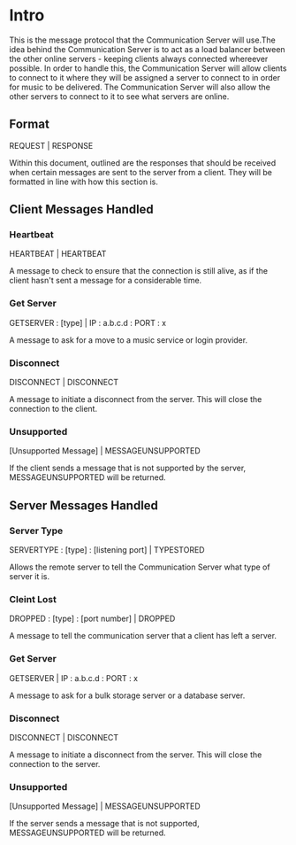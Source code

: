 # Intro

This is the message protocol that the Communication Server will use.The idea behind the Communication Server is to act as a load balancer between the other online servers - keeping clients always connected whereever possible.
In order to handle this, the Communication Server will allow clients to connect to it where they will be assigned a server to connect to in order for music to be delivered.
The Communication Server will also allow the other servers to connect to it to see what servers are online.

## Format

REQUEST | RESPONSE

Within this document, outlined are the responses that should be received when certain messages are sent to the server from a client. They will be formatted in line with how this section is.

## Client Messages Handled

### Heartbeat

HEARTBEAT | HEARTBEAT

A message to check to ensure that the connection is still alive, as if the client hasn't sent a message for a considerable time.

### Get Server

GETSERVER : [type] | IP : a.b.c.d : PORT : x

A message to ask for a move to a music service or login provider.

### Disconnect

DISCONNECT | DISCONNECT

A message to initiate a disconnect from the server. This will close the connection to the client.

### Unsupported

[Unsupported Message] | MESSAGEUNSUPPORTED

If the client sends a message that is not supported by the server, MESSAGEUNSUPPORTED will be returned.

## Server Messages Handled

### Server Type

SERVERTYPE : [type] : [listening port] | TYPESTORED

Allows the remote server to tell the Communication Server what type of server it is.

### Cleint Lost

DROPPED : [type] : [port number] | DROPPED

A message to tell the communication server that a client has left a server.

### Get Server

GETSERVER | IP : a.b.c.d : PORT : x

A message to ask for a bulk storage server or a database server.

### Disconnect

DISCONNECT | DISCONNECT

A message to initiate a disconnect from the server. This will close the connection to the server.

### Unsupported

[Unsupported Message] | MESSAGEUNSUPPORTED

If the server sends a message that is not supported, MESSAGEUNSUPPORTED will be returned.
